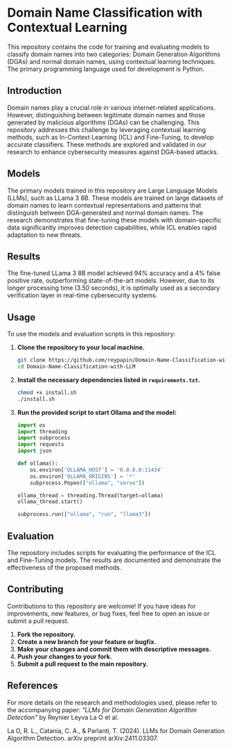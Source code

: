 # Domain Name Classification with Contextual Learning

This repository contains the code for training and evaluating models to classify domain names into two categories: Domain Generation Algorithms (DGAs) and normal domain names, using contextual learning techniques. The primary programming language used for development is Python.

## Introduction

Domain names play a crucial role in various internet-related applications. However, distinguishing between legitimate domain names and those generated by malicious algorithms (DGAs) can be challenging. This repository addresses this challenge by leveraging contextual learning methods, such as In-Context Learning (ICL) and Fine-Tuning, to develop accurate classifiers. These methods are explored and validated in our research to enhance cybersecurity measures against DGA-based attacks.

## Models

The primary models trained in this repository are Large Language Models (LLMs), such as LLama 3 8B. These models are trained on large datasets of domain names to learn contextual representations and patterns that distinguish between DGA-generated and normal domain names. The research demonstrates that fine-tuning these models with domain-specific data significantly improves detection capabilities, while ICL enables rapid adaptation to new threats.

## Results

The fine-tuned LLama 3 8B model achieved 94% accuracy and a 4% false positive rate, outperforming state-of-the-art models. However, due to its longer processing time (3.50 seconds), it is optimally used as a secondary verification layer in real-time cybersecurity systems.

## Usage

To use the models and evaluation scripts in this repository:

1. **Clone the repository to your local machine.**
    ```sh
    git clone https://github.com/reypapin/Domain-Name-Classification-with-LLM.git
    cd Domain-Name-Classification-with-LLM
    ```

2. **Install the necessary dependencies listed in `requirements.txt`.**
    ```sh
    chmod +x install.sh
    ./install.sh
    ```

3. **Run the provided script to start Ollama and the model:**
    ```python
    import os
    import threading
    import subprocess
    import requests
    import json

    def ollama():
        os.environ['OLLAMA_HOST'] = '0.0.0.0:11434'
        os.environ['OLLAMA_ORIGINS'] = '*'
        subprocess.Popen(["ollama", "serve"])

    ollama_thread = threading.Thread(target=ollama)
    ollama_thread.start()

    subprocess.run(["ollama", "run", "llama3"])
    ```

## Evaluation

The repository includes scripts for evaluating the performance of the ICL and Fine-Tuning models. The results are documented and demonstrate the effectiveness of the proposed methods.

## Contributing

Contributions to this repository are welcome! If you have ideas for improvements, new features, or bug fixes, feel free to open an issue or submit a pull request.

1. **Fork the repository.**
2. **Create a new branch for your feature or bugfix.**
3. **Make your changes and commit them with descriptive messages.**
4. **Push your changes to your fork.**
5. **Submit a pull request to the main repository.**

## References

For more details on the research and methodologies used, please refer to the accompanying paper: *"LLMs for Domain Generation Algorithm Detection"* by Reynier Leyva La O et al.

La O, R. L., Catania, C. A., & Parlanti, T. (2024). LLMs for Domain Generation Algorithm Detection. arXiv preprint arXiv:2411.03307.




